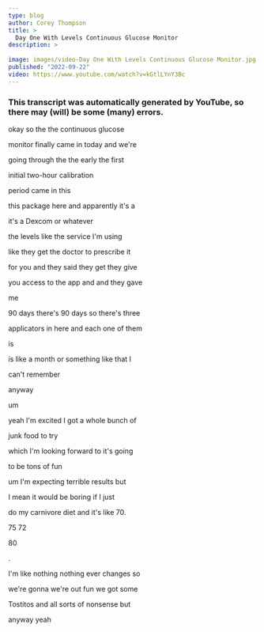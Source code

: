 ```yaml
---
type: blog
author: Corey Thompson
title: >
  Day One With Levels Continuous Glucose Monitor
description: >
  
image: images/video-Day One With Levels Continuous Glucose Monitor.jpg
published: "2022-09-22"
video: https://www.youtube.com/watch?v=kGtlLYnY3Bc
---
```

### This transcript was automatically generated by YouTube, so there may (will) be some (many) errors.

okay so the the continuous glucose

monitor finally came in today and we&#39;re

going through the the early the first

initial two-hour calibration

period came in this

this package here and apparently it&#39;s a

it&#39;s a Dexcom or whatever

the levels like the service I&#39;m using

like they get the doctor to prescribe it

for you and they said they get they give

you access to the app and and they gave

me

90 days there&#39;s 90 days so there&#39;s three

applicators in here and each one of them

is

is like a month or something like that I

can&#39;t remember

anyway

um

yeah I&#39;m excited I got a whole bunch of

junk food to try

which I&#39;m looking forward to it&#39;s going

to be tons of fun

um I&#39;m expecting terrible results but

I mean it would be boring if I just

do my carnivore diet and it&#39;s like 70.

75 72

80

.





I&#39;m like nothing nothing ever changes so

we&#39;re gonna we&#39;re out fun we got some

Tostitos and all sorts of nonsense but

anyway yeah
